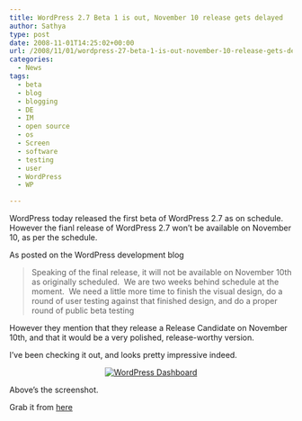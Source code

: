 ```yaml
---
title: WordPress 2.7 Beta 1 is out, November 10 release gets delayed
author: Sathya
type: post
date: 2008-11-01T14:25:02+00:00
url: /2008/11/01/wordpress-27-beta-1-is-out-november-10-release-gets-delayed/
categories:
  - News
tags:
  - beta
  - blog
  - blogging
  - DE
  - IM
  - open source
  - os
  - Screen
  - software
  - testing
  - user
  - WordPress
  - WP

---
```

WordPress today released the first beta of WordPress 2.7 as on schedule. However the fianl release of WordPress 2.7 won&#8217;t be available on November 10, as per the schedule.

As posted on the WordPress development blog

> Speaking of the final release, it will not be available on November 10th as originally scheduled.  We are two weeks behind schedule at the moment.  We need a little more time to finish the visual design, do a round of user testing against that finished design, and do a proper round of public beta testing

However they mention that they release a Release Candidate on November 10th, and that it would be a very polished, release-worthy version.
  
I&#8217;ve been checking it out, and looks pretty impressive indeed.

<p style="text-align: center;">
  <a href="https://www.flickr.com/photos/sathyabhat/2991891892/"><img class="aligncenter" src="https://farm4.static.flickr.com/3253/2991891892_65d8e29851_m.jpg" alt="WordPress Dashboard" /></a>
</p>

<p style="text-align: left;">
  Above&#8217;s the screenshot.
</p>

<p style="text-align: left;">
  Grab it from <a href="https://wordpress.org/wordpress-2.7-beta1.zip" target="_blank">here</a>
</p>
